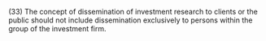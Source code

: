 (33) The concept of dissemination of investment research to clients or the public should not include dissemination exclusively to persons within the group of the investment firm.